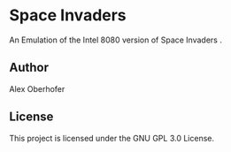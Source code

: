 # Space Invaders

An Emulation of the Intel 8080 version of Space Invaders .

## Author

Alex Oberhofer

## License

This project is licensed under the GNU GPL 3.0 License.

